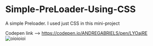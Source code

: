 # Simple-PreLoader-Using-CSS
A simple Preloader. I used just CSS in this mini-project

Codepen link --> https://codepen.io/ANDREGABRIELS/pen/LYOajRE
![oioioioi](https://user-images.githubusercontent.com/60861872/156905497-719a2921-3007-49e3-a420-39a29aa0cf46.gif)
